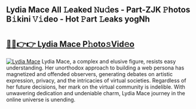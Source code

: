 ## Lydia Mace All 𝙻eaked 𝙽u𝚍es - Part-ZJK 𝙿hotos B𝚒kini 𝚅𝚒deo - Hot 𝙿art 𝙻eaks yogNh

# <h2><a href="http://ld0jnnv.urlbe.top/?page=Lydia+Mace">🔗🔗👉👉 Lydia Mace P𝚑oto𝚜Vid𝚎o</a></h2>

[![Lydia Mace](https://i.imgur.com/eBuTRDB.gif)](http://ld0jnnv.urlbe.top/?page=Lydia+Mace)
Lydia Mace, a complex and elusive figure, resists easy understanding. Her unorthodox approach to building a web persona has magnetized and offended observers, generating debates on artistic expression, privacy, and the intricacies of virtual societies. Regardless of her future decisions, her mark on the virtual community is indelible. With unwavering dedication and undeniable charm, Lydia Mace journey in the online universe is unending.
